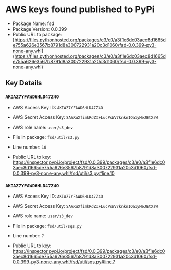 # AWS keys found published to PyPi

* Package Name: fsd
* Package Version: 0.0.399
* Public URL to package: [https://files.pythonhosted.org/packages/c3/e0/a3f1e6dc03aec8d1665de755a626e3567b8791d8a300722931a20c3d1060/fsd-0.0.399-py3-none-any.whl](https://files.pythonhosted.org/packages/c3/e0/a3f1e6dc03aec8d1665de755a626e3567b8791d8a300722931a20c3d1060/fsd-0.0.399-py3-none-any.whl)

## Key Details

### `AKIAZ7YFAWD6HLD47Z4O`

* AWS Access Key ID: `AKIAZ7YFAWD6HLD47Z4O`
* AWS Secret Access Key: `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` 
* AWS role name: `user/s3_dev`
* File in package: `fsd/util/s3.py`
* Line number: `10`

* Public URL to key: https://inspector.pypi.io/project/fsd/0.0.399/packages/c3/e0/a3f1e6dc03aec8d1665de755a626e3567b8791d8a300722931a20c3d1060/fsd-0.0.399-py3-none-any.whl/fsd/util/s3.py#line.10



### `AKIAZ7YFAWD6HLD47Z4O`

* AWS Access Key ID: `AKIAZ7YFAWD6HLD47Z4O`
* AWS Secret Access Key: `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` 
* AWS role name: `user/s3_dev`
* File in package: `fsd/util/sqs.py`
* Line number: `7`

* Public URL to key: https://inspector.pypi.io/project/fsd/0.0.399/packages/c3/e0/a3f1e6dc03aec8d1665de755a626e3567b8791d8a300722931a20c3d1060/fsd-0.0.399-py3-none-any.whl/fsd/util/sqs.py#line.7



